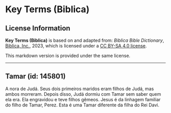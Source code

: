# Key Terms (Biblica)

## License Information

**Key Terms (Biblica)** is based on and adapted from: _Biblica Bible Dictionary_, [Biblica, Inc.](https://www.biblica.com/), 2023, which is licensed under a [CC BY-SA 4.0 license](https://creativecommons.org/licenses/by-sa/4.0/legalcode.en).

This markdown version is provided under the same license.



--------------------------------

## Tamar (id: 145801)

A nora de Judá. Seus dois primeiros maridos eram filhos de Judá, mas ambos morreram. Depois disso, Judá dormiu com Tamar sem saber quem ela era. Ela engravidou e teve filhos gêmeos. Jesus é da linhagem familiar do filho de Tamar, Perez. Esta é uma Tamar diferente da filha do Rei Davi.


